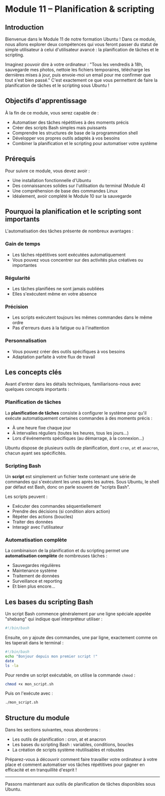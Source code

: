 # Module 11 – Planification & scripting

## Introduction

Bienvenue dans le Module 11 de notre formation Ubuntu ! Dans ce module, nous allons explorer deux compétences qui vous feront passer du statut de simple utilisateur à celui d'utilisateur avancé : la planification de tâches et le scripting.

Imaginez pouvoir dire à votre ordinateur : "Tous les vendredis à 18h, sauvegarde mes photos, nettoie les fichiers temporaires, télécharge les dernières mises à jour, puis envoie-moi un email pour me confirmer que tout s'est bien passé." C'est exactement ce que vous permettent de faire la planification de tâches et le scripting sous Ubuntu !

## Objectifs d'apprentissage

À la fin de ce module, vous serez capable de :
- Automatiser des tâches répétitives à des moments précis
- Créer des scripts Bash simples mais puissants
- Comprendre les structures de base de la programmation shell
- Développer vos propres outils adaptés à vos besoins
- Combiner la planification et le scripting pour automatiser votre système

## Prérequis

Pour suivre ce module, vous devez avoir :
- Une installation fonctionnelle d'Ubuntu
- Des connaissances solides sur l'utilisation du terminal (Module 4)
- Une compréhension de base des commandes Linux
- Idéalement, avoir complété le Module 10 sur la sauvegarde

## Pourquoi la planification et le scripting sont importants

L'automatisation des tâches présente de nombreux avantages :

### Gain de temps
- Les tâches répétitives sont exécutées automatiquement
- Vous pouvez vous concentrer sur des activités plus créatives ou importantes

### Régularité
- Les tâches planifiées ne sont jamais oubliées
- Elles s'exécutent même en votre absence

### Précision
- Les scripts exécutent toujours les mêmes commandes dans le même ordre
- Pas d'erreurs dues à la fatigue ou à l'inattention

### Personnalisation
- Vous pouvez créer des outils spécifiques à vos besoins
- Adaptation parfaite à votre flux de travail

## Les concepts clés

Avant d'entrer dans les détails techniques, familiarisons-nous avec quelques concepts importants :

### Planification de tâches

La **planification de tâches** consiste à configurer le système pour qu'il exécute automatiquement certaines commandes à des moments précis :
- À une heure fixe chaque jour
- À intervalles réguliers (toutes les heures, tous les jours...)
- Lors d'événements spécifiques (au démarrage, à la connexion...)

Ubuntu dispose de plusieurs outils de planification, dont `cron`, `at` et `anacron`, chacun ayant ses spécificités.

### Scripting Bash

Un **script** est simplement un fichier texte contenant une série de commandes qui s'exécutent les unes après les autres. Sous Ubuntu, le shell par défaut est Bash, donc on parle souvent de "scripts Bash".

Les scripts peuvent :
- Exécuter des commandes séquentiellement
- Prendre des décisions (si condition alors action)
- Répéter des actions (boucles)
- Traiter des données
- Interagir avec l'utilisateur

### Automatisation complète

La combinaison de la planification et du scripting permet une **automatisation complète** de nombreuses tâches :
- Sauvegardes régulières
- Maintenance système
- Traitement de données
- Surveillance et reporting
- Et bien plus encore...

## Les bases du scripting Bash

Un script Bash commence généralement par une ligne spéciale appelée "shebang" qui indique quel interpréteur utiliser :

```bash
#!/bin/bash
```

Ensuite, on y ajoute des commandes, une par ligne, exactement comme on les taperait dans le terminal :

```bash
#!/bin/bash
echo "Bonjour depuis mon premier script !"
date
ls -la
```

Pour rendre un script exécutable, on utilise la commande `chmod` :

```bash
chmod +x mon_script.sh
```

Puis on l'exécute avec :

```bash
./mon_script.sh
```

## Structure du module

Dans les sections suivantes, nous aborderons :
- Les outils de planification : cron, at et anacron
- Les bases du scripting Bash : variables, conditions, boucles
- La création de scripts système réutilisables et robustes

Préparez-vous à découvrir comment faire travailler votre ordinateur à votre place et comment automatiser vos tâches répétitives pour gagner en efficacité et en tranquillité d'esprit !

---

Passons maintenant aux outils de planification de tâches disponibles sous Ubuntu.
